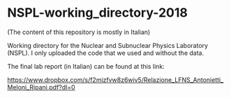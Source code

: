 # NSPL-working_directory-2018

(The content of this repository is mostly in Italian)

Working directory for the Nuclear and Subnuclear Physics Laboratory (NSPL). I only uploaded the code that we used and without the data.

The final lab report (in Italian) can be found at this link:

https://www.dropbox.com/s/f2mizfvw8z6wiv5/Relazione_LFNS_Antonietti_Meloni_Ripani.pdf?dl=0
